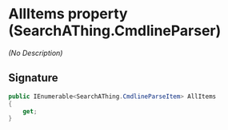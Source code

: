 # AllItems property (SearchAThing.CmdlineParser)
_(No Description)_

## Signature
```csharp
public IEnumerable<SearchAThing.CmdlineParseItem> AllItems
{
    get;
}
```
